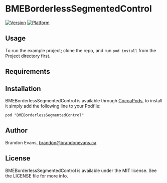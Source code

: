 # BMEBorderlessSegmentedControl

[![Version](http://cocoapod-badges.herokuapp.com/v/BMEBorderlessSegmentedControl/badge.png)](http://cocoadocs.org/docsets/BMEBorderlessSegmentedControl)
[![Platform](http://cocoapod-badges.herokuapp.com/p/BMEBorderlessSegmentedControl/badge.png)](http://cocoadocs.org/docsets/BMEBorderlessSegmentedControl)

## Usage

To run the example project; clone the repo, and run `pod install` from the Project directory first.

## Requirements

## Installation

BMEBorderlessSegmentedControl is available through [CocoaPods](http://cocoapods.org), to install
it simply add the following line to your Podfile:

    pod "BMEBorderlessSegmentedControl"

## Author

Brandon Evans, brandon@brandonevans.ca

## License

BMEBorderlessSegmentedControl is available under the MIT license. See the LICENSE file for more info.

